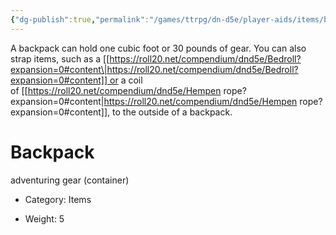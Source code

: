 ```yaml
---
{"dg-publish":true,"permalink":"/games/ttrpg/dn-d5e/player-aids/items/backpack/","tags":["TTRPG/DND/5e","container"]}
---
```



A backpack can hold one cubic foot or 30 pounds of gear. You can also strap items, such as a [[https://roll20.net/compendium/dnd5e/Bedroll?expansion=0#content\|https://roll20.net/compendium/dnd5e/Bedroll?expansion=0#content]] or a coil of [[https://roll20.net/compendium/dnd5e/Hempen rope?expansion=0#content\|https://roll20.net/compendium/dnd5e/Hempen rope?expansion=0#content]], to the outside of a backpack.  
  
# Backpack

adventuring gear (container)

- Category: Items

- Weight: 5